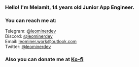 ### Hello! I'm Melamit, 14 years old Junior App Engineer.
### You can reach me at:</strong>
Telegram: [@leominerdev](https://t.me/leominerdev)
<br>Discord: [@leominerdev](https://discordapp.com/users/717034948036526180)
<br>Email: leominer.work@outlook.com
<br>Twitter: [@leominerdev](https://x.com/leominerdev)
### Also you can donate me at [Ko-fi](https://ko-fi.com/leominerdev)
